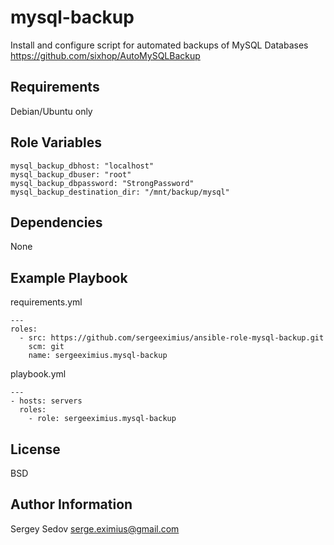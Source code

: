 mysql-backup
=========

Install and configure script for automated backups of MySQL Databases https://github.com/sixhop/AutoMySQLBackup

Requirements
------------

Debian/Ubuntu only

Role Variables
--------------
```
mysql_backup_dbhost: "localhost"
mysql_backup_dbuser: "root"
mysql_backup_dbpassword: "StrongPassword"
mysql_backup_destination_dir: "/mnt/backup/mysql"
```

Dependencies
------------

None

Example Playbook
----------------

requirements.yml
```
---
roles:
  - src: https://github.com/sergeeximius/ansible-role-mysql-backup.git
    scm: git
    name: sergeeximius.mysql-backup
```

playbook.yml
```
---
- hosts: servers
  roles:
    - role: sergeeximius.mysql-backup
```
License
-------

BSD

Author Information
------------------

Sergey Sedov serge.eximius@gmail.com
